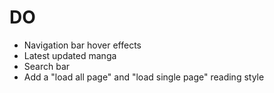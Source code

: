 # DO
- Navigation bar hover effects
- Latest updated manga
- Search bar
- Add a "load all page" and "load single page" reading style
